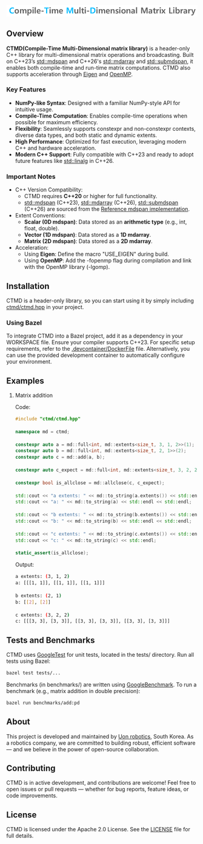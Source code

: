 <div align="center">
  <img src="logo.png" width="800" alt="Compile-Time Multi-Dimensional Matrix Library" />
</div>

## Overview
**CTMD(Compile-Time Multi-Dimensional matrix library)** is a header-only C++ library for multi-dimensional matrix operations and broadcasting. Built on C++23’s [std::mdspan](https://en.cppreference.com/w/cpp/container/mdspan) and C++26's [std::mdarray](https://www.open-std.org/jtc1/sc22/wg21/docs/papers/2022/p1684r2.html) and [std::submdspan](https://www.open-std.org/jtc1/sc22/wg21/docs/papers/2023/p2630r4.html), it enables both compile-time and run-time matrix computations. CTMD also supports acceleration through [Eigen](https://eigen.tuxfamily.org/) and [OpenMP](https://www.openmp.org/).

### Key Features
- **NumPy-like Syntax**: Designed with a familiar NumPy-style API for intuitive usage.
- **Compile-Time Computation**: Enables compile-time operations when possible for maximum efficiency.
- **Flexibility**: Seamlessly supports constexpr and non-constexpr contexts, diverse data types, and both static and dynamic extents.
- **High Performance**: Optimized for fast execution, leveraging modern C++ and hardware acceleration.
- **Modern C++ Support**: Fully compatible with C++23 and ready to adopt future features like [std::linalg](https://www.open-std.org/jtc1/sc22/wg21/docs/papers/2023/p1673r12.html) in C++26.

### Important Notes
- C++ Version Compatibility:
  - CTMD requires **C++20** or higher for full functionality.
  - [std::mdspan](https://en.cppreference.com/w/cpp/container/mdspan) (C++23), [std::mdarray](https://www.open-std.org/jtc1/sc22/wg21/docs/papers/2022/p1684r2.html) (C++26), [std::submdspan](https://www.open-std.org/jtc1/sc22/wg21/docs/papers/2023/p2630r4.html) (C++26) are sourced from the [Reference mdspan implementation](https://github.com/kokkos/mdspan).
- Extent Conventions:
  - **Scalar (0D mdspan)**: Data stored as an **arithmetic type** (e.g., int, float, double).
  - **Vector (1D mdspan)**: Data stored as a **1D mdarray**.
  - **Matrix (2D mdspan)**: Data stored as a **2D mdarray**.
- Acceleration:
  - Using **Eigen**: Define the macro "USE_EIGEN" during build.
  - Using **OpenMP**: Add the -fopenmp flag during compilation and link with the OpenMP library (-lgomp).

## Installation
CTMD is a header-only library, so you can start using it by simply including [ctmd/ctmd.hpp](ctmd/ctmd.hpp) in your project.

### Using Bazel
To integrate CTMD into a Bazel project, add it as a dependency in your WORKSPACE file. Ensure your compiler supports C++23. For specific setup requirements, refer to the [.devcontainer/DockerFile](.devcontainer/DockerFile) file. Alternatively, you can use the provided development container to automatically configure your environment.

## Examples

1. Matrix addition

    Code:
    ```cpp
    #include "ctmd/ctmd.hpp"

    namespace md = ctmd;

    constexpr auto a = md::full<int, md::extents<size_t, 3, 1, 2>>(1);
    constexpr auto b = md::full<int, md::extents<size_t, 2, 1>>(2);
    constexpr auto c = md::add(a, b);

    constexpr auto c_expect = md::full<int, md::extents<size_t, 3, 2, 2>>(3);

    constexpr bool is_allclose = md::allclose(c, c_expect);

    std::cout << "a extents: " << md::to_string(a.extents()) << std::endl;
    std::cout << "a: " << md::to_string(a) << std::endl << std::endl;

    std::cout << "b extents: " << md::to_string(b.extents()) << std::endl;
    std::cout << "b: " << md::to_string(b) << std::endl << std::endl;

    std::cout << "c extents: " << md::to_string(c.extents()) << std::endl;
    std::cout << "c: " << md::to_string(c) << std::endl;

    static_assert(is_allclose);
    ```

    Output:
    ```bash
    a extents: (3, 1, 2)
    a: [[[1, 1]], [[1, 1]], [[1, 1]]]

    b extents: (2, 1)
    b: [[2], [2]]

    c extents: (3, 2, 2)
    c: [[[3, 3], [3, 3]], [[3, 3], [3, 3]], [[3, 3], [3, 3]]]
    ```

## Tests and Benchmarks
CTMD uses [GoogleTest](https://github.com/google/googletest) for unit tests, located in the tests/ directory. Run all tests using Bazel:
```bash
bazel test tests/...
```

Benchmarks (in benchmarks/) are written using [GoogleBenchmark](https://github.com/google/benchmark). To run a benchmark (e.g., matrix addition in double precision):
```bash
bazel run benchmarks/add:pd
```

## About
This project is developed and maintained by [Uon robotics](https://uonrobotics.com/), South Korea.
As a robotics company, we are committed to building robust, efficient software — and we believe in the power of open-source collaboration.

## Contributing
CTMD is in active development, and contributions are welcome!
Feel free to open issues or pull requests — whether for bug reports, feature ideas, or code improvements.

## License
CTMD is licensed under the Apache 2.0 License. See the [LICENSE](LICENSE) file for full details.
